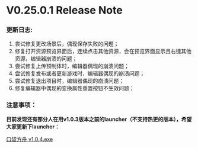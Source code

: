 # V0.25.0.1 Release Note

### 更新日志:

1. 尝试修复更改场景后，偶现保存失败的问题；
2. 修复打开资源预览界面后，连续点击其他资源，会在预览界面显示且右键其他资源，编辑器崩溃的问题；
3. 尝试修复上传预制体时，编辑器偶现的崩溃问题； 
4. 尝试修复发布或者更新游戏时，编辑器偶现的崩溃问题； 
5. 尝试修复退出项目时，编辑器偶现的崩溃问题；  
6. 修复编辑器中偶现的变换属性重置按钮不生效问题；

### **注意事项：**

**目前发现还有部分人在用v1.0.3版本之前的launcher（不支持热更的版本），希望大家更新下launcher：**

[口袋方舟 v1.0.4.exe](https://arkimg.ark.online/%E5%8F%A3%E8%A2%8B%E6%96%B9%E8%88%9F%20v1.0.4.exe)